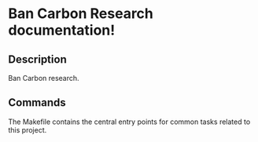 # Ban Carbon Research documentation!

## Description

Ban Carbon research.

## Commands

The Makefile contains the central entry points for common tasks related to this project.

